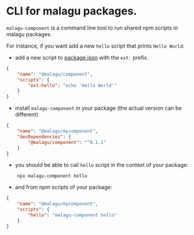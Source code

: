 # CLI for malagu packages.

`malagu-component` is a command line tool to run shared npm scripts in malagu packages. 

For instance, if you want add a new `hello` script that prints `Hello World`:

- add a new script to [package.json](./package.json) with the `ext:` prefix.

```json
{
    "name": "@malagu/component",
    "scripts": {
        "ext:hello": "echo 'Hello World'"
    }
}
```

- install `malagu-component` in your package (the actual version can be different)

```json
{
    "name": "@malagu/mycomponent",
    "devDependencies": {
        "@malagu/component": "^0.1.1"
    }
}
```

- you should be able to call `hello` script in the context of your package:

```shell
    npx malagu-component hello
````

- and from npm scripts of your package:

```json
{
    "name": "@malagu/mycomponent",
    "scripts": {
        "hello": "malagu-component hello"
    }
}
```
